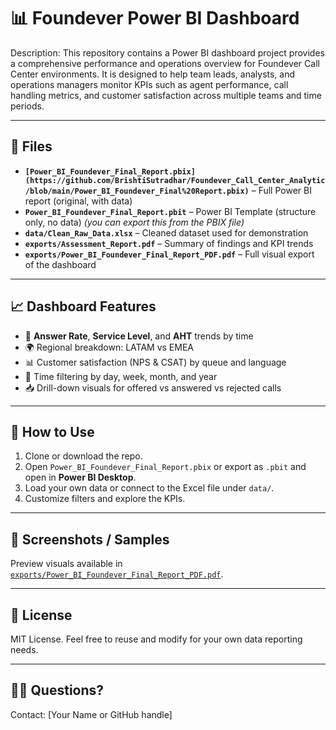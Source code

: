 
# 📊 Foundever Power BI Dashboard

Description:
This repository contains a Power BI dashboard project  provides a comprehensive performance and operations overview for Foundever Call Center environments. It is designed to help team leads, analysts, and operations managers monitor KPIs such as agent performance, call handling metrics, and customer satisfaction across multiple teams and time periods.

---

## 📁 Files

- **`[Power_BI_Foundever_Final_Report.pbix](https://github.com/BrishtiSutradhar/Foundever_Call_Center_Analytic/blob/main/Power_BI_Foundever_Final%20Report.pbix)`** – Full Power BI report (original, with data)
- **`Power_BI_Foundever_Final_Report.pbit`** – Power BI Template (structure only, no data) *(you can export this from the PBIX file)*
- **`data/Clean_Raw_Data.xlsx`** – Cleaned dataset used for demonstration
- **`exports/Assessment_Report.pdf`** – Summary of findings and KPI trends
- **`exports/Power_BI_Foundever_Final_Report_PDF.pdf`** – Full visual export of the dashboard

---

## 📈 Dashboard Features

- 📌 **Answer Rate**, **Service Level**, and **AHT** trends by time
- 🌍 Regional breakdown: LATAM vs EMEA
- 📊 Customer satisfaction (NPS & CSAT) by queue and language
- 📅 Time filtering by day, week, month, and year
- 📥 Drill-down visuals for offered vs answered vs rejected calls

---

## 🚀 How to Use

1. Clone or download the repo.
2. Open `Power_BI_Foundever_Final_Report.pbix` or export as `.pbit` and open in **Power BI Desktop**.
3. Load your own data or connect to the Excel file under `data/`.
4. Customize filters and explore the KPIs.

---

## 📝 Screenshots / Samples

Preview visuals available in [`exports/Power_BI_Foundever_Final_Report_PDF.pdf`](exports/Power_BI_Foundever_Final_Report_PDF.pdf).

---

## 📄 License

MIT License. Feel free to reuse and modify for your own data reporting needs.

---

## 🙋‍♂️ Questions?

Contact: [Your Name or GitHub handle]
